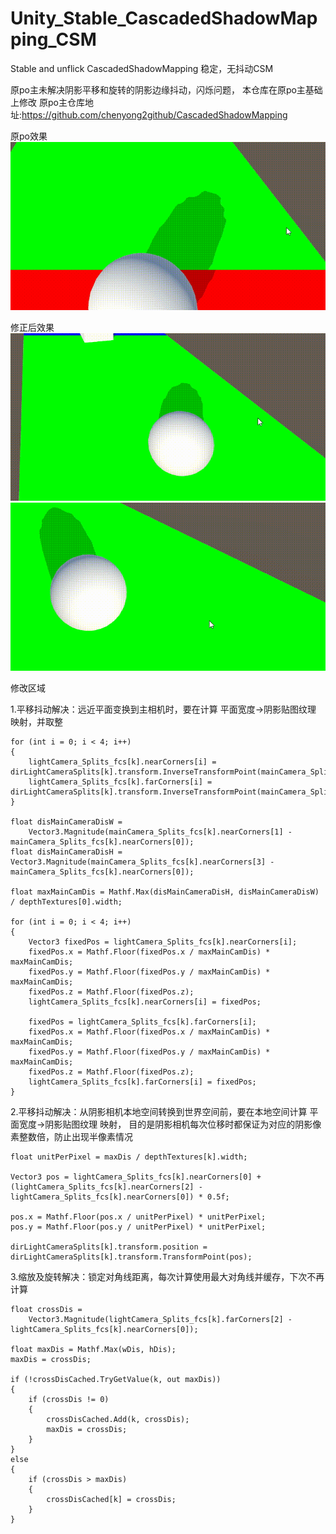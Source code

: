 # Unity_Stable_CascadedShadowMapping_CSM
Stable and unflick CascadedShadowMapping
稳定，无抖动CSM

原po主未解决阴影平移和旋转的阴影边缘抖动，闪烁问题， 本仓库在原po主基础上修改
原po主仓库地址:https://github.com/chenyong2github/CascadedShadowMapping

原po效果
![](https://github.com/dreamfairy/Unity_Stable_CascadedShadowMapping_CSM/blob/main/Screenshots/w.gif?raw=true)


修正后效果
![](https://github.com/dreamfairy/Unity_Stable_CascadedShadowMapping_CSM/blob/main/Screenshots/Stable/1.gif?raw=true)
![](https://github.com/dreamfairy/Unity_Stable_CascadedShadowMapping_CSM/blob/main/Screenshots/Stable/2.gif?raw=true)


修改区域

1.平移抖动解决：远近平面变换到主相机时，要在计算 平面宽度->阴影贴图纹理 映射，并取整
```
for (int i = 0; i < 4; i++)
{
    lightCamera_Splits_fcs[k].nearCorners[i] = dirLightCameraSplits[k].transform.InverseTransformPoint(mainCamera_Splits_fcs[k].nearCorners[i]);
    lightCamera_Splits_fcs[k].farCorners[i] = dirLightCameraSplits[k].transform.InverseTransformPoint(mainCamera_Splits_fcs[k].farCorners[i]);
}

float disMainCameraDisW =
    Vector3.Magnitude(mainCamera_Splits_fcs[k].nearCorners[1] - mainCamera_Splits_fcs[k].nearCorners[0]);
float disMainCameraDisH =  Vector3.Magnitude(mainCamera_Splits_fcs[k].nearCorners[3] - mainCamera_Splits_fcs[k].nearCorners[0]);

float maxMainCamDis = Mathf.Max(disMainCameraDisH, disMainCameraDisW) / depthTextures[0].width;

for (int i = 0; i < 4; i++)
{
    Vector3 fixedPos = lightCamera_Splits_fcs[k].nearCorners[i];
    fixedPos.x = Mathf.Floor(fixedPos.x / maxMainCamDis) * maxMainCamDis;
    fixedPos.y = Mathf.Floor(fixedPos.y / maxMainCamDis) * maxMainCamDis;
    fixedPos.z = Mathf.Floor(fixedPos.z);
    lightCamera_Splits_fcs[k].nearCorners[i] = fixedPos;

    fixedPos = lightCamera_Splits_fcs[k].farCorners[i];
    fixedPos.x = Mathf.Floor(fixedPos.x / maxMainCamDis) * maxMainCamDis;
    fixedPos.y = Mathf.Floor(fixedPos.y / maxMainCamDis) * maxMainCamDis;
    fixedPos.z = Mathf.Floor(fixedPos.z);
    lightCamera_Splits_fcs[k].farCorners[i] = fixedPos;
}
```

2.平移抖动解决：从阴影相机本地空间转换到世界空间前，要在本地空间计算  平面宽度->阴影贴图纹理 映射， 目的是阴影相机每次位移时都保证为对应的阴影像素整数倍，防止出现半像素情况
```
float unitPerPixel = maxDis / depthTextures[k].width;

Vector3 pos = lightCamera_Splits_fcs[k].nearCorners[0] + (lightCamera_Splits_fcs[k].nearCorners[2] - lightCamera_Splits_fcs[k].nearCorners[0]) * 0.5f;

pos.x = Mathf.Floor(pos.x / unitPerPixel) * unitPerPixel;
pos.y = Mathf.Floor(pos.y / unitPerPixel) * unitPerPixel;

dirLightCameraSplits[k].transform.position = dirLightCameraSplits[k].transform.TransformPoint(pos);
```

3.缩放及旋转解决：锁定对角线距离，每次计算使用最大对角线并缓存，下次不再计算
```
float crossDis =
    Vector3.Magnitude(lightCamera_Splits_fcs[k].farCorners[2] - lightCamera_Splits_fcs[k].nearCorners[0]);

float maxDis = Mathf.Max(wDis, hDis);
maxDis = crossDis;

if (!crossDisCached.TryGetValue(k, out maxDis))
{
    if (crossDis != 0)
    {
        crossDisCached.Add(k, crossDis);
        maxDis = crossDis;
    }
}
else
{
    if (crossDis > maxDis)
    {
        crossDisCached[k] = crossDis;
    }
}
```